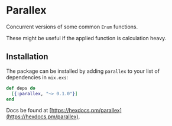 # Parallex

Concurrent versions of some common `Enum` functions.

These might be useful if the applied function is calculation heavy.

## Installation

The package can be installed by adding `parallex` to your list of dependencies in `mix.exs`:

```elixir
def deps do
  [{:parallex, "~> 0.1.0"}]
end
```

Docs be found at [https://hexdocs.pm/parallex](https://hexdocs.pm/parallex).

